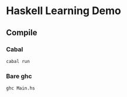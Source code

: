 # Haskell Learning Demo

## Compile

### Cabal

``` shell
cabal run
```

### Bare ghc

``` shell
ghc Main.hs
```

